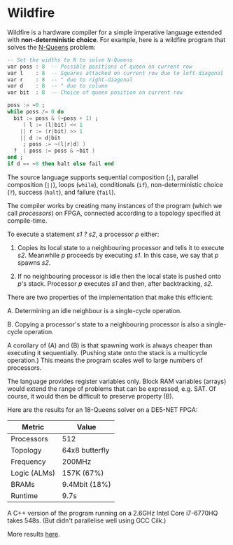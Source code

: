 # Wildfire

Wildfire is a hardware compiler for a simple imperative language
extended with **non-deterministic choice**.  For example, here is a
wildfire program that solves the
[N-Queens](https://en.wikipedia.org/wiki/Eight_queens_puzzle) problem:

```ada
-- Set the widths to N to solve N-Queens
var poss : 8  -- Possible positions of queen on current row
var l    : 8  -- Squares attacked on current row due to left-diagonal
var r    : 8  -- " due to right-diagonal
var d    : 8  -- " due to column
var bit  : 8  -- Choice of queen position on current row

poss := ~0 ;
while poss /= 0 do
  bit := poss & (~poss + 1) ;
     ( l := (l|bit) << 1
    || r := (r|bit) >> 1
    || d := d|bit
     ; poss := ~(l|r|d) )
  ?  ( poss := poss & ~bit )
end ;
if d == ~0 then halt else fail end
```

The source language supports sequential composition (`;`), parallel
composition (`||`), loops (`while`), conditionals (`if`),
non-deterministic choice (`?`), success (`halt`), and failure
(`fail`).

The compiler works by creating many instances of the program (which we
call *processors*) on FPGA, connected according to a topology
specified at compile-time.

To execute a statement *s1 ? s2*, a processor *p* either:

1. Copies its local state to a neighbouring processor and tells it to
execute *s2*.  Meanwhile *p* proceeds by executing *s1*.  In this
case, we say that *p* spawns *s2*.

2. If no neighbouring processor is idle then the local state is
pushed onto *p*'s stack. Processor *p* executes *s1* and then, after
backtracking, *s2*.

There are two properties of the implementation that make this
efficient:

A. Determining an idle neighbour is a single-cycle operation.

B. Copying a processor's state to a neighbouring processor is also a
single-cycle operation.

A corollary of (A) and (B) is that spawning work is always cheaper
than executing it sequentially.  (Pushing state onto the stack is a
multicycle operation.)  This means the program scales well to large
numbers of processors.

The language provides register variables only.  Block RAM variables
(arrays) would extend the range of problems that can be expressed,
e.g. SAT.  Of course, it would then be difficult to preserve property
(B).

Here are the results for an 18-Queens solver on a DE5-NET FPGA:

  Metric       | Value
  ------------ | ------------------
  Processors   | 512
  Topology     | 64x8 butterfly
  Frequency    | 200MHz
  Logic (ALMs) | 157K (67%)
  BRAMs        | 9.4Mbit (18%)
  Runtime      | 9.7s

A C++ version of the program running on a 2.6GHz Intel Core i7-6770HQ
takes 548s. (But didn't parallelise well using GCC Cilk.)

More results [here](doc/timings.md).
